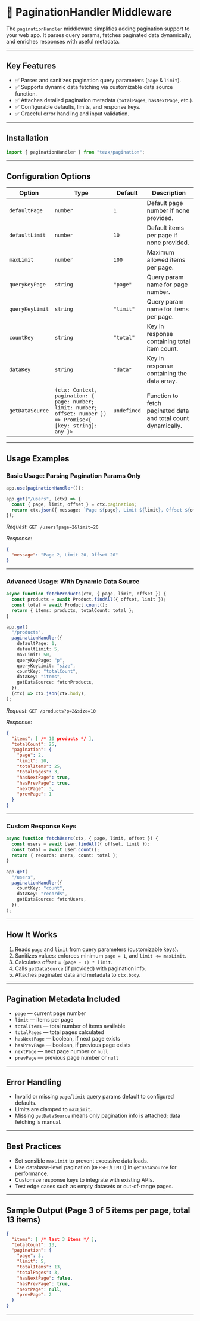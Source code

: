 
# 📄 PaginationHandler Middleware

The `paginationHandler` middleware simplifies adding pagination support to your web app. It parses query params, fetches paginated data dynamically, and enriches responses with useful metadata.

---

## Key Features

* ✅ Parses and sanitizes pagination query parameters (`page` & `limit`).
* ✅ Supports dynamic data fetching via customizable data source function.
* ✅ Attaches detailed pagination metadata (`totalPages`, `hasNextPage`, etc.).
* ✅ Configurable defaults, limits, and response keys.
* ✅ Graceful error handling and input validation.

---

## Installation

```ts
import { paginationHandler } from "tezx/pagination";
```

---

## Configuration Options

| Option          | Type                                                                                                             | Default     | Description                                                   |
| --------------- | ---------------------------------------------------------------------------------------------------------------- | ----------- | ------------------------------------------------------------- |
| `defaultPage`   | `number`                                                                                                         | `1`         | Default page number if none provided.                         |
| `defaultLimit`  | `number`                                                                                                         | `10`        | Default items per page if none provided.                      |
| `maxLimit`      | `number`                                                                                                         | `100`       | Maximum allowed items per page.                               |
| `queryKeyPage`  | `string`                                                                                                         | `"page"`    | Query param name for page number.                             |
| `queryKeyLimit` | `string`                                                                                                         | `"limit"`   | Query param name for items per page.                          |
| `countKey`      | `string`                                                                                                         | `"total"`   | Key in response containing total item count.                  |
| `dataKey`       | `string`                                                                                                         | `"data"`    | Key in response containing the data array.                    |
| `getDataSource` | `(ctx: Context, pagination: { page: number; limit: number; offset: number }) => Promise<{ [key: string]: any }>` | `undefined` | Function to fetch paginated data and total count dynamically. |

---

## Usage Examples

### Basic Usage: Parsing Pagination Params Only

```ts
app.use(paginationHandler());

app.get("/users", (ctx) => {
  const { page, limit, offset } = ctx.pagination;
  return ctx.json({ message: `Page ${page}, Limit ${limit}, Offset ${offset}` });
});
```

*Request*: `GET /users?page=2&limit=20`

*Response*:

```json
{
  "message": "Page 2, Limit 20, Offset 20"
}
```

---

### Advanced Usage: With Dynamic Data Source

```ts
async function fetchProducts(ctx, { page, limit, offset }) {
  const products = await Product.findAll({ offset, limit });
  const total = await Product.count();
  return { items: products, totalCount: total };
}

app.get(
  "/products",
  paginationHandler({
    defaultPage: 1,
    defaultLimit: 5,
    maxLimit: 50,
    queryKeyPage: "p",
    queryKeyLimit: "size",
    countKey: "totalCount",
    dataKey: "items",
    getDataSource: fetchProducts,
  }),
  (ctx) => ctx.json(ctx.body),
);
```

*Request*: `GET /products?p=2&size=10`

*Response*:

```json
{
  "items": [ /* 10 products */ ],
  "totalCount": 25,
  "pagination": {
    "page": 2,
    "limit": 10,
    "totalItems": 25,
    "totalPages": 3,
    "hasNextPage": true,
    "hasPrevPage": true,
    "nextPage": 3,
    "prevPage": 1
  }
}
```

---

### Custom Response Keys

```ts
async function fetchUsers(ctx, { page, limit, offset }) {
  const users = await User.findAll({ offset, limit });
  const total = await User.count();
  return { records: users, count: total };
}

app.get(
  "/users",
  paginationHandler({
    countKey: "count",
    dataKey: "records",
    getDataSource: fetchUsers,
  }),
);
```

---

## How It Works

1. Reads `page` and `limit` from query parameters (customizable keys).
2. Sanitizes values: enforces minimum `page = 1`, and `limit <= maxLimit`.
3. Calculates offset = `(page - 1) * limit`.
4. Calls `getDataSource` (if provided) with pagination info.
5. Attaches paginated data and metadata to `ctx.body`.

---

## Pagination Metadata Included

* `page` — current page number
* `limit` — items per page
* `totalItems` — total number of items available
* `totalPages` — total pages calculated
* `hasNextPage` — boolean, if next page exists
* `hasPrevPage` — boolean, if previous page exists
* `nextPage` — next page number or `null`
* `prevPage` — previous page number or `null`

---

## Error Handling

* Invalid or missing `page`/`limit` query params default to configured defaults.
* Limits are clamped to `maxLimit`.
* Missing `getDataSource` means only pagination info is attached; data fetching is manual.

---

## Best Practices

* Set sensible `maxLimit` to prevent excessive data loads.
* Use database-level pagination (`OFFSET`/`LIMIT`) in `getDataSource` for performance.
* Customize response keys to integrate with existing APIs.
* Test edge cases such as empty datasets or out-of-range pages.

---

## Sample Output (Page 3 of 5 items per page, total 13 items)

```json
{
  "items": [ /* last 3 items */ ],
  "totalCount": 13,
  "pagination": {
    "page": 3,
    "limit": 5,
    "totalItems": 13,
    "totalPages": 3,
    "hasNextPage": false,
    "hasPrevPage": true,
    "nextPage": null,
    "prevPage": 2
  }
}
```

---
